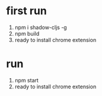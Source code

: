# first run
1. npm i shadow-cljs -g
1. npm build
1. ready to install chrome extension

# run
1. npm start
1. ready to install chrome extension